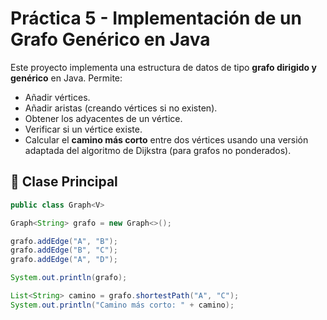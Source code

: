 # Práctica 5 - Implementación de un Grafo Genérico en Java

Este proyecto implementa una estructura de datos de tipo **grafo dirigido y genérico** en Java. Permite:

- Añadir vértices.
- Añadir aristas (creando vértices si no existen).
- Obtener los adyacentes de un vértice.
- Verificar si un vértice existe.
- Calcular el **camino más corto** entre dos vértices usando una versión adaptada del algoritmo de Dijkstra (para grafos no ponderados).

## 📁 Clase Principal

```java
public class Graph<V>

Graph<String> grafo = new Graph<>();

grafo.addEdge("A", "B");
grafo.addEdge("B", "C");
grafo.addEdge("A", "D");

System.out.println(grafo);

List<String> camino = grafo.shortestPath("A", "C");
System.out.println("Camino más corto: " + camino);

